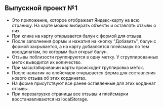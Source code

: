 ## Выпускной проект №1

* Это приложение, которое отображает Яндекс-карту на всю страницу. На карте можно выбирать объекты и оставлять отзывы о них.
* При клике на карту открывается балун с формой для отзыва.
* После заполнения формы и нажатия на кнопку "Добавить", балун с формой закрывается, а на карту добавляется плейсмарк по тем координатам, по которым был открыт балун.
* Отзывы поблизости группируются в одну метку. У сгруппированных меток выводится их количество.
* При масштабировании карты происходит группировка меток.
* После нажатия на плейсмарк открывается форма для составления нового отзыва об этих кординатах.
* На форме присутствуют все ранее оставленные для этих кординат отзывы.
* При перезагрузке страницы все отзывы и плейсмарки восстанавливаются из localStorage.